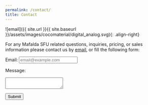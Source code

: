 ```yaml
---
permalink: /contact/
title: Contact
---
```


![email]({{ site.url }}{{ site.baseurl }}/assets/images/cocomaterial/digital_analog.svg){: .align-right}

For any Mafalda SFU related questions, inquiries, pricing, or sales information
please contact us by [email](mailto:info@mafalda.io), or fill the following
form:

<form id="my-form" action="https://formspree.io/f/xqkonqqq" method="POST">
  <label>Email:</label>
  <input type="email" name="email" placeholder="email@example.com" />

  <label>Message:</label>
  <textarea name="message"></textarea>

  <input type="hidden" id="g-recaptcha-response" name="g-recaptcha-response">

  <button class="btn btn--primary" id="my-form-button">Submit</button>

  <p id="my-form-status"></p>
</form>

<script
  src="https://www.google.com/recaptcha/api.js?render=6LcHk-IlAAAAAEc91CzS-AipL6ZXT04PaObfbkxX"
></script>
<script src="{{ '/assets/js/contact.js' | relative_url }}"></script>
